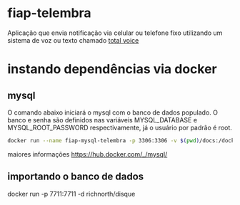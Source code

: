 # fiap-telembra

Aplicação que envia notificação via celular ou telefone fixo utilizando um sistema de voz ou texto chamado [total voice](http://www.totalvoice.com.br)

# instando dependências via docker

## mysql

O comando abaixo iniciará o mysql com o banco de dados populado. O banco e senha são definidos nas variáveis MYSQL_DATABASE e MYSQL_ROOT_PASSWORD respectivamente, já o usuário por padrão é root.

```bash
docker run --name fiap-mysql-telembra -p 3306:3306 -v $(pwd)/docs:/docker-entrypoint-initdb.d/ -e MYSQL_DATABASE=fiap_telembra -e MYSQL_ROOT_PASSWORD=<PASSWORD> -d mysql --character-set-server=utf8mb4 --collation-server=utf8mb4_unicode_ci
```

maiores informações https://hub.docker.com/_/mysql/

## importando o banco de dados

docker run -p 7711:7711 -d richnorth/disque
